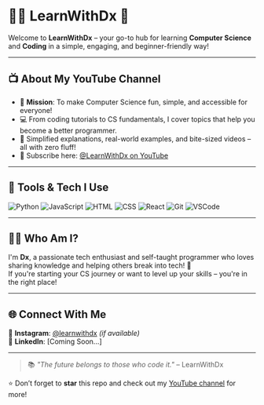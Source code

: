 # 👨‍💻 LearnWithDx 🚀

Welcome to **LearnWithDx** – your go-to hub for learning **Computer Science** and **Coding** in a simple, engaging, and beginner-friendly way!

---

## 📺 About My YouTube Channel

- 🎯 **Mission**: To make Computer Science fun, simple, and accessible for everyone!  
- 💻 From coding tutorials to CS fundamentals, I cover topics that help you become a better programmer.  
- 🧠 Simplified explanations, real-world examples, and bite-sized videos – all with zero fluff!
- 📌 Subscribe here: [@LearnWithDx on YouTube](https://www.youtube.com/@LearnWithDx)  

---

## 🔧 Tools & Tech I Use

![Python](https://img.shields.io/badge/Python-3776AB?style=for-the-badge&logo=python&logoColor=white)
![JavaScript](https://img.shields.io/badge/JavaScript-F7DF1E?style=for-the-badge&logo=javascript&logoColor=black)
![HTML](https://img.shields.io/badge/HTML-E34F26?style=for-the-badge&logo=html5&logoColor=white)
![CSS](https://img.shields.io/badge/CSS-1572B6?style=for-the-badge&logo=css3&logoColor=white)
![React](https://img.shields.io/badge/React-20232A?style=for-the-badge&logo=react&logoColor=61DAFB)
![Git](https://img.shields.io/badge/Git-F05032?style=for-the-badge&logo=git&logoColor=white)
![VSCode](https://img.shields.io/badge/VSCode-007ACC?style=for-the-badge&logo=visual-studio-code&logoColor=white)

---

## 🧑‍🎓 Who Am I?

I'm **Dx**, a passionate tech enthusiast and self-taught programmer who loves sharing knowledge and helping others break into tech! 🎉  
If you're starting your CS journey or want to level up your skills – you're in the right place!

---

## 🌐 Connect With Me

📸 **Instagram**: [@learnwithdx](https://instagram.com/learnwithdx) *(if available)*  
💼 **LinkedIn**: [Coming Soon...]

---

> 📚 *"The future belongs to those who code it."* – LearnWithDx

⭐️ Don’t forget to **star** this repo and check out my [YouTube channel](https://www.youtube.com/@LearnWithDx) for more!

